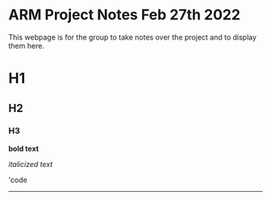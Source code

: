 # ARM Project Notes Feb 27th 2022

This webpage is for the group to take notes over the project and to display them here.

# H1
## H2
### H3

**bold text**

*italicized text*

'code

---
